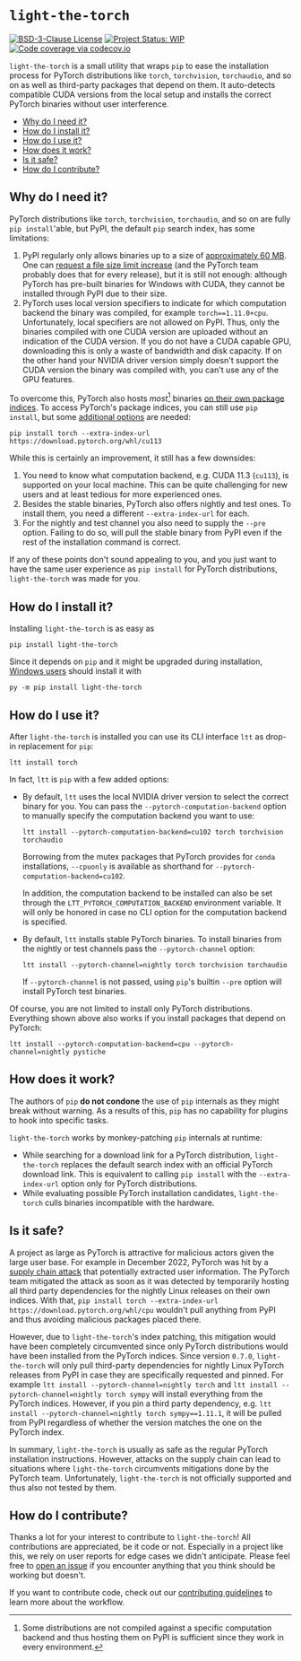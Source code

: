 # `light-the-torch`

[![BSD-3-Clause License](https://img.shields.io/github/license/pmeier/light-the-torch)](https://opensource.org/licenses/BSD-3-Clause)
[![Project Status: WIP](https://www.repostatus.org/badges/latest/wip.svg)](https://www.repostatus.org/#wip)
[![Code coverage via codecov.io](https://codecov.io/gh/pmeier/light-the-torch/branch/main/graph/badge.svg)](https://codecov.io/gh/pmeier/light-the-torch)

`light-the-torch` is a small utility that wraps `pip` to ease the installation process
for PyTorch distributions like `torch`, `torchvision`, `torchaudio`, and so on as well
as third-party packages that depend on them. It auto-detects compatible CUDA versions
from the local setup and installs the correct PyTorch binaries without user
interference.

- [Why do I need it?](#why-do-i-need-it)
- [How do I install it?](#how-do-i-install-it)
- [How do I use it?](#how-do-i-use-it)
- [How does it work?](#how-does-it-work)
- [Is it safe?](#is-it-safe)
- [How do I contribute?](#how-do-i-contribute)

## Why do I need it?

PyTorch distributions like `torch`, `torchvision`, `torchaudio`, and so on are fully
`pip install`'able, but PyPI, the default `pip` search index, has some limitations:

1. PyPI regularly only allows binaries up to a size of
   [approximately 60 MB](https://github.com/pypa/packaging-problems/issues/86). One can
   [request a file size limit increase](https://pypi.org/help/#file-size-limit) (and the
   PyTorch team probably does that for every release), but it is still not enough:
   although PyTorch has pre-built binaries for Windows with CUDA, they cannot be
   installed through PyPI due to their size.
2. PyTorch uses local version specifiers to indicate for which computation backend the
   binary was compiled, for example `torch==1.11.0+cpu`. Unfortunately, local specifiers
   are not allowed on PyPI. Thus, only the binaries compiled with one CUDA version are
   uploaded without an indication of the CUDA version. If you do not have a CUDA capable
   GPU, downloading this is only a waste of bandwidth and disk capacity. If on the other
   hand your NVIDIA driver version simply doesn't support the CUDA version the binary
   was compiled with, you can't use any of the GPU features.

To overcome this, PyTorch also hosts _most_[^1] binaries
[on their own package indices](https://download.pytorch.org/whl). To access PyTorch's
package indices, you can still use `pip install`, but some
[additional options](https://pytorch.org/get-started/locally/) are needed:

```shell
pip install torch --extra-index-url https://download.pytorch.org/whl/cu113
```

[^1]:
    Some distributions are not compiled against a specific computation backend and thus
    hosting them on PyPI is sufficient since they work in every environment.

While this is certainly an improvement, it still has a few downsides:

1. You need to know what computation backend, e.g. CUDA 11.3 (`cu113`), is supported on
   your local machine. This can be quite challenging for new users and at least tedious
   for more experienced ones.
2. Besides the stable binaries, PyTorch also offers nightly and test ones. To install
   them, you need a different `--extra-index-url` for each.
3. For the nightly and test channel you also need to supply the `--pre` option. Failing
   to do so, will pull the stable binary from PyPI even if the rest of the installation
   command is correct.

If any of these points don't sound appealing to you, and you just want to have the same
user experience as `pip install` for PyTorch distributions, `light-the-torch` was made
for you.

## How do I install it?

Installing `light-the-torch` is as easy as

```shell
pip install light-the-torch
```

Since it depends on `pip` and it might be upgraded during installation,
[Windows users](https://pip.pypa.io/en/stable/installation/#upgrading-pip) should
install it with

```shell
py -m pip install light-the-torch
```

## How do I use it?

After `light-the-torch` is installed you can use its CLI interface `ltt` as drop-in
replacement for `pip`:

```shell
ltt install torch
```

In fact, `ltt` is `pip` with a few added options:

- By default, `ltt` uses the local NVIDIA driver version to select the correct binary
  for you. You can pass the `--pytorch-computation-backend` option to manually specify
  the computation backend you want to use:

  ```shell
  ltt install --pytorch-computation-backend=cu102 torch torchvision torchaudio
  ```

  Borrowing from the mutex packages that PyTorch provides for `conda` installations,
  `--cpuonly` is available as shorthand for `--pytorch-computation-backend=cu102`.

  In addition, the computation backend to be installed can also be set through the
  `LTT_PYTORCH_COMPUTATION_BACKEND` environment variable. It will only be honored in
  case no CLI option for the computation backend is specified.

- By default, `ltt` installs stable PyTorch binaries. To install binaries from the
  nightly or test channels pass the `--pytorch-channel` option:

  ```shell
  ltt install --pytorch-channel=nightly torch torchvision torchaudio
  ```

  If `--pytorch-channel` is not passed, using `pip`'s builtin `--pre` option will
  install PyTorch test binaries.

Of course, you are not limited to install only PyTorch distributions. Everything shown
above also works if you install packages that depend on PyTorch:

```shell
ltt install --pytorch-computation-backend=cpu --pytorch-channel=nightly pystiche
```

## How does it work?

The authors of `pip` **do not condone** the use of `pip` internals as they might break
without warning. As a results of this, `pip` has no capability for plugins to hook into
specific tasks.

`light-the-torch` works by monkey-patching `pip` internals at runtime:

- While searching for a download link for a PyTorch distribution, `light-the-torch`
  replaces the default search index with an official PyTorch download link. This is
  equivalent to calling `pip install` with the `--extra-index-url` option only for
  PyTorch distributions.
- While evaluating possible PyTorch installation candidates, `light-the-torch` culls
  binaries incompatible with the hardware.

## Is it safe?

A project as large as PyTorch is attractive for malicious actors given the large user
base. For example in December 2022, PyTorch was hit by a
[supply chain attack](https://pytorch.org/blog/compromised-nightly-dependency/) that
potentially extracted user information. The PyTorch team mitigated the attack as soon as
it was detected by temporarily hosting all third party dependencies for the nightly
Linux releases on their own indices. With that,
`pip install torch --extra-index-url https://download.pytorch.org/whl/cpu` wouldn't pull
anything from PyPI and thus avoiding malicious packages placed there.

However, due to `light-the-torch`'s index patching, this mitigation would have been
completely circumvented since only PyTorch distributions would have been installed from
the PyTorch indices. Since version `0.7.0`, `light-the-torch` will only pull third-party
dependencies for nightly Linux PyTorch releases from PyPI in case they are specifically
requested and pinned. For example `ltt install --pytorch-channel=nightly torch` and
`ltt install --pytorch-channel=nightly torch sympy` will install everything from the
PyTorch indices. However, if you pin a third party dependency, e.g.
`ltt install --pytorch-channel=nightly torch sympy==1.11.1`, it will be pulled from PyPI
regardless of whether the version matches the one on the PyTorch index.

In summary, `light-the-torch` is usually as safe as the regular PyTorch installation
instructions. However, attacks on the supply chain can lead to situations where
`light-the-torch` circumvents mitigations done by the PyTorch team. Unfortunately,
`light-the-torch` is not officially supported and thus also not tested by them.

## How do I contribute?

Thanks a lot for your interest to contribute to `light-the-torch`! All contributions are
appreciated, be it code or not. Especially in a project like this, we rely on user
reports for edge cases we didn't anticipate. Please feel free to
[open an issue](https://github.com/pmeier/light-the-torch/issues) if you encounter
anything that you think should be working but doesn't.

If you want to contribute code, check out our [contributing guidelines](CONTRIBUTING.md)
to learn more about the workflow.
